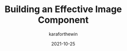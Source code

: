 ---
author: karaforthewin
date: 2021-10-25
permalink: false
publisher: chromiumdev
tags:
  - components
  - javascript
  - performance
target_url: https://web.dev/image-component/
title: Building an Effective Image Component
---